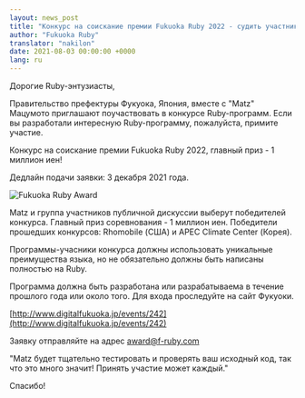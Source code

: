 ```yaml
---
layout: news_post
title: "Конкурс на соискание премии Fukuoka Ruby 2022 - судить участников будет Matz"
author: "Fukuoka Ruby"
translator: "nakilon"
date: 2021-08-03 00:00:00 +0000
lang: ru
---
```


Дорогие Ruby-энтузиасты,

Правительство префектуры Фукуока, Япония, вместе с "Matz" Мацумото приглашают поучаствовать в конкурсе Ruby-программ.
Если вы разработали интересную Ruby-программу, пожалуйста, примите участие.

Конкурс на соискание премии Fukuoka Ruby 2022, главный приз - 1 миллион иен!

Дедлайн подачи заявки: 3 декабря 2021 года.

![Fukuoka Ruby Award](https://www.digitalfukuoka.jp/javascripts/kcfinder/upload/images/fukuokarubyaward2017.png)

Matz и группа участников публичной дискуссии выберут победителей конкурса.
Главный приз соревнования - 1 миллион иен. Победители прошедших конкурсов: Rhomobile (США) и APEC Climate Center (Корея).

Программы-учасники конкурса должны использовать уникальные преимущества языка, но не обязательно должны быть написаны полностью на Ruby.

Программа должна быть разработана или разрабатываема в течение прошлого года или около того. Для входа проследуйте на сайт Фукуоки.

[http://www.digitalfukuoka.jp/events/242](http://www.digitalfukuoka.jp/events/242)

Заявку отправляйте на адрес award@f-ruby.com

"Matz будет тщательно тестировать и проверять ваш исходный код, так что это много значит! Принять участие может каждый."

Спасибо!
